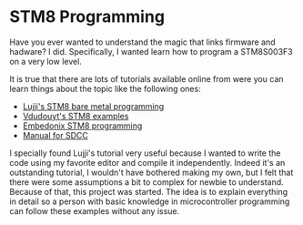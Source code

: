 # STM8 Programming
Have you ever wanted to understand the magic that links firmware and hadware? I did.
Specifically, I wanted learn how to program a STM8S003F3 on a very low level.

It is true that there are lots of tutorials available online from were you can
learn things about the topic like the following ones:
- [Lujji's STM8 bare metal programming](https://lujji.github.io/blog/bare-metal-programming-stm8/)
- [Vdudouyt's STM8 examples](https://github.com/vdudouyt/sdcc-examples-stm8)
- [Embedonix STM8 programming](http://embedonix.com/articles/embedded-projects/getting-started-with-stm8-development-part-1-blinking-a-led/)
- [Manual for SDCC](http://sdcc.sourceforge.net/doc/sdccman.pdf)

I specially found Lujji's tutorial very useful because I wanted to write the code using
my favorite editor and compile it independently. Indeed it's an outstanding tutorial, I wouldn't have
bothered making my own, but I felt that there were some assumptions a bit to complex for
newbie to understand. Because of that, this project was started. The idea is to explain
everything in detail so a person with basic knowledge in microcontroller programming can
follow these examples without any issue.
